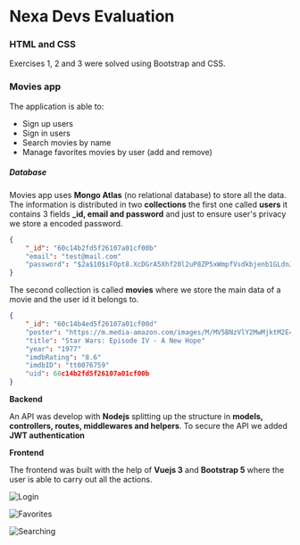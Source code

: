 # Nexa Devs Evaluation

### HTML and CSS

Exercises 1, 2 and 3 were solved using Bootstrap and CSS.



### Movies app

The application is able to:

- Sign up users
- Sign in users
- Search movies by name
- Manage favorites movies by user (add and remove)



##### Database

Movies app uses **Mongo Atlas** (no relational database) to store all the data. The information is distributed in two **collections** the first one called **users** it contains 3 fields **_id, email and password** and just to ensure user's privacy we store a encoded password.

```json
{    
    "_id": "60c14b2fd5f26107a01cf00b"
    "email": "test@mail.com"
    "password": "$2a$10$iFOpt8.XcDGrA5Xhf20l2uP8ZP5xWmpfVsdkbjenb1GLdnJ4n0QLe"
}
```



The second collection is called **movies** where we store the main data of a movie and the user id it belongs to.

```json
{    
	"_id": "60c14b4ed5f26107a01cf00d"
    "poster": "https://m.media-amazon.com/images/M/MV5BNzVlY2MwMjktM2E4OS00Y2Y3LWE3Zj..."
    "title": "Star Wars: Episode IV - A New Hope"
    "year": "1977"
    "imdbRating": "8.6"
    "imdbID": "tt0076759"
    "uid": 60c14b2fd5f26107a01cf00b
}
```



**Backend**

An API was develop with **Nodejs** splitting up the structure in **models, controllers, routes, middlewares and helpers**. To secure the API we added  **JWT authentication** 



**Frontend**

The frontend was built with the help of **Vuejs 3** and **Bootstrap 5** where the user is able to carry out all the actions.



![Login](https://i.ibb.co/CbqygkZ/1.png)

![Favorites](https://i.ibb.co/Xs0T61B/2.png)





![Searching](https://i.ibb.co/f1R54Yg/3.png)